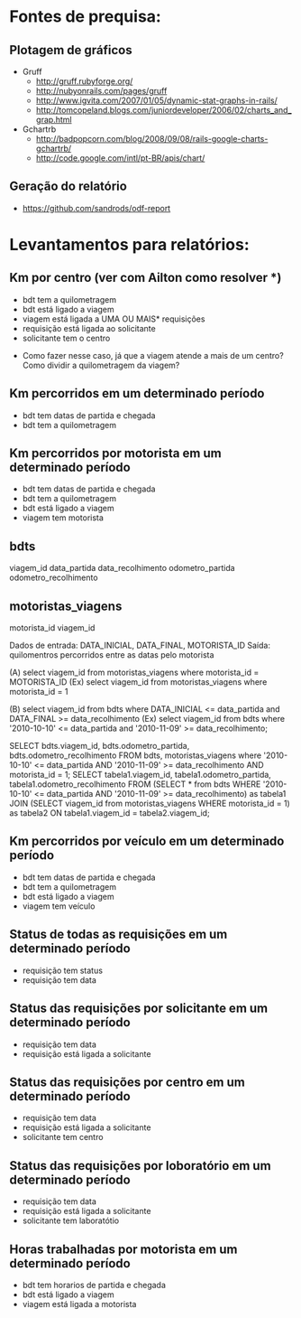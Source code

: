 # Fontes de prequisa:

## Plotagem de gráficos
  * Gruff
    - http://gruff.rubyforge.org/
    - http://nubyonrails.com/pages/gruff
    - http://www.igvita.com/2007/01/05/dynamic-stat-graphs-in-rails/
    - http://tomcopeland.blogs.com/juniordeveloper/2006/02/charts_and_grap.html
  * Gchartrb
    - http://badpopcorn.com/blog/2008/09/08/rails-google-charts-gchartrb/
    - http://code.google.com/intl/pt-BR/apis/chart/

## Geração do relatório
  - https://github.com/sandrods/odf-report

# Levantamentos para relatórios:

## Km por centro (ver com Ailton como resolver *)

  + bdt tem a quilometragem
  + bdt está ligado a viagem
  + viagem está ligada a UMA OU MAIS* requisições
  + requisição está ligada ao solicitante
  + solicitante tem o centro

  * Como fazer nesse caso, já que a viagem atende a mais de um centro? Como
    dividir a quilometragem da viagem?


## Km percorridos em um determinado período

  + bdt tem datas de partida e chegada
  + bdt tem a quilometragem


## Km percorridos por motorista em um determinado período

  + bdt tem datas de partida e chegada
  + bdt tem a quilometragem
  + bdt está ligado a viagem
  + viagem tem motorista

bdts
---------------------
viagem_id
data_partida
data_recolhimento
odometro_partida
odometro_recolhimento


motoristas_viagens
------------------
motorista_id
viagem_id


Dados de entrada: DATA_INICIAL, DATA_FINAL, MOTORISTA_ID
Saída: quilomentros percorridos entre as datas pelo motorista


(A) select viagem_id from motoristas_viagens where motorista_id = MOTORISTA_ID
(Ex) select viagem_id from motoristas_viagens where motorista_id = 1

(B) select viagem_id from bdts where DATA_INICIAL <= data_partida and DATA_FINAL >= data_recolhimento
(Ex) select viagem_id from bdts where '2010-10-10' <= data_partida and '2010-11-09' >= data_recolhimento;


SELECT bdts.viagem_id, bdts.odometro_partida, bdts.odometro_recolhimento FROM bdts, motoristas_viagens where '2010-10-10' <= data_partida AND '2010-11-09' >= data_recolhimento AND motorista_id = 1;
SELECT tabela1.viagem_id, tabela1.odometro_partida, tabela1.odometro_recolhimento FROM (SELECT * from bdts WHERE '2010-10-10' <= data_partida AND '2010-11-09' >= data_recolhimento) as tabela1 JOIN (SELECT viagem_id from motoristas_viagens WHERE motorista_id = 1) as tabela2 ON tabela1.viagem_id = tabela2.viagem_id;

## Km percorridos por veículo em um determinado período

  + bdt tem datas de partida e chegada
  + bdt tem a quilometragem
  + bdt está ligado a viagem
  + viagem tem veículo


## Status de todas as requisições em um determinado período

  + requisição tem status
  + requisição tem data


## Status das requisições por solicitante em um determinado período

  + requisição tem data
  + requisição está ligada a solicitante


## Status das requisições por centro em um determinado período

  + requisição tem data
  + requisição está ligada a solicitante
  + solicitante tem centro


## Status das requisições por loboratório em um determinado período

  + requisição tem data
  + requisição está ligada a solicitante
  + solicitante tem laboratótio


## Horas trabalhadas por motorista em um determinado período

  + bdt tem horarios de partida e chegada
  + bdt está ligado a viagem
  + viagem está ligada a motorista
